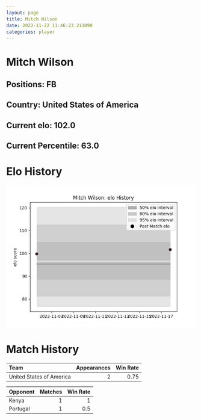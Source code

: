 ```yaml
---  
layout: page  
title: Mitch Wilson  
date: 2022-11-22 11:46:23.211090  
categories: player  
---
```

# Mitch Wilson

## Positions: FB

## Country: United States of America

## Current elo: 102.0

## Current Percentile: 63.0

# Elo History


![elo history](history_MitchWilson.png)
# Match History


| Team                     |   Appearances |   Win Rate |
|:-------------------------|--------------:|-----------:|
| United States of America |             2 |       0.75 |

| Opponent   |   Matches |   Win Rate |
|:-----------|----------:|-----------:|
| Kenya      |         1 |        1   |
| Portugal   |         1 |        0.5 |